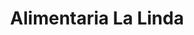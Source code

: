 ---
title: "Alimentaria La Linda"
url: /ciudad-autonoma-de-buenos-aires/alimentaria-la-linda/
shop: supermercado
---